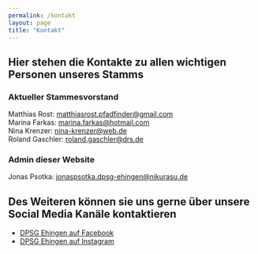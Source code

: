 ```yaml
---
permalink: /kontakt
layout: page
title: "Kontakt"
---
```

## Hier stehen die Kontakte zu allen wichtigen Personen unseres Stamms

### Aktueller Stammesvorstand
Matthias Rost: [matthiasrost.pfadfinder@gmail.com](mailto:matthiasrost.pfadfinder@gmail.com)<br/>
Marina Farkas: [marina.farkas@hotmail.com](mailto:marina.farkas@hotmail.com)<br/>
Nina Krenzer: [nina-krenzer@web.de](mailto:nina-krenzer@web.de)<br/>
Roland Gaschler: [roland.gaschler@drs.de](mailto:roland.gaschler@drs.de)

### Admin dieser Website
Jonas Psotka: [jonaspsotka.dpsg-ehingen@nikurasu.de](mailto:jonaspsotka.dpsg-ehingen@nikurasu.de)

## Des Weiteren können sie uns gerne über unsere Social Media Kanäle kontaktieren
- [DPSG Ehingen auf Facebook](https://www.facebook.com/DPSGEhingen.Donau)
- [DPSG Ehingen auf Instagram](https://www.instagram.com/dpsg_ehingen)
